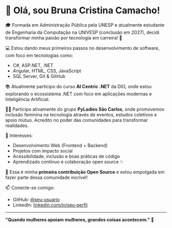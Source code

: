 # 👋 Olá, sou Bruna Cristina Camacho!

🎓 Formada em Administração Pública pela UNESP e atualmente estudante de Engenharia da Computação na UNIVESP (conclusão em 2027), 
decidi transformar minha paixão por tecnologia em carreira! 🚀

💻 Estou dando meus primeiros passos no desenvolvimento de software, com foco em tecnologias como:
- C#, ASP.NET, .NET
- Angular, HTML, CSS, JavaScript
- SQL Server, Git & GitHub

📚 Atualmente participo do curso **AI Centric .NET** da DIO, onde estou explorando o ecossistema .NET com foco em aplicações modernas e Inteligência Artificial.

👩‍💻 Participo ativamente do grupo **PyLadies São Carlos**, onde promovemos inclusão feminina na tecnologia através de eventos, estudos coletivos e apoio mútuo. 
Acredito no poder das comunidades para transformar realidades.

🎯 Interesses:
- Desenvolvimento Web (Frontend + Backend)
- Projetos com impacto social
- Acessibilidade, inclusão e boas práticas de código
- Aprendizado contínuo e colaboração open source ✨

🚀 Essa é minha **primeira contribuição Open Source** e estou empolgada em fazer parte dessa comunidade incrível!

📫 Conecte-se comigo:
- GitHub: [@seu-usuario](https://github.com/seu-usuario)
- LinkedIn: [linkedin.com/in/seu-perfil](https://linkedin.com/in/seu-perfil)

---

**"Quando mulheres apoiam mulheres, grandes coisas acontecem." 💜**
